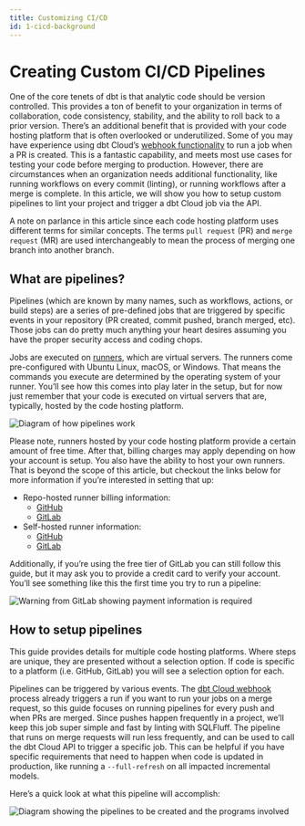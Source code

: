 ```yaml
---
title: Customizing CI/CD
id: 1-cicd-background
---
```


# Creating Custom CI/CD Pipelines

One of the core tenets of dbt is that analytic code should be version controlled. This provides a ton of benefit to your organization in terms of collaboration, code consistency, stability, and the ability to roll back to a prior version. There’s an additional benefit that is provided with your code hosting platform that is often overlooked or underutilized. Some of you may have experience using dbt Cloud’s [webhook functionality](https://docs.getdbt.com/docs/dbt-cloud/using-dbt-cloud/cloud-enabling-continuous-integration) to run a job when a PR is created. This is a fantastic capability, and meets most use cases for testing your code before merging to production. However, there are circumstances when an organization needs additional functionality, like running workflows on every commit (linting), or running workflows after a merge is complete. In this article, we will show you how to setup custom pipelines to lint your project and trigger a dbt Cloud job via the API.

A note on parlance in this article since each code hosting platform uses different terms for similar concepts. The terms `pull request` (PR) and `merge request` (MR) are used interchangeably to mean the process of merging one branch into another branch.


## What are pipelines?

Pipelines (which are known by many names, such as workflows, actions, or build steps) are a series of pre-defined jobs that are triggered by specific events in your repository (PR created, commit pushed, branch merged, etc). Those jobs can do pretty much anything your heart desires assuming you have the proper security access and coding chops. 

Jobs are executed on [runners](https://docs.github.com/en/actions/learn-github-actions/understanding-github-actions#runners), which are virtual servers. The runners come pre-configured with Ubuntu Linux, macOS, or Windows. That means the commands you execute are determined by the operating system of your runner. You’ll see how this comes into play later in the setup, but for now just remember that your code is executed on virtual servers that are, typically, hosted by the code hosting platform.

![Diagram of how pipelines work](/img/guides/orchestration/custom-cicd-pipelines/pipeline-diagram.png)

Please note, runners hosted by your code hosting platform provide a certain amount of free time. After that, billing charges may apply depending on how your account is setup. You also have the ability to host your own runners. That is beyond the scope of this article, but checkout the links below for more information if you’re interested in setting that up:

- Repo-hosted runner billing information:
  - [GitHub](https://docs.github.com/en/billing/managing-billing-for-github-actions/about-billing-for-github-actions)
  - [GitLab](https://docs.gitlab.com/ee/ci/pipelines/cicd_minutes.html)
- Self-hosted runner information:
  - [GitHub](https://docs.github.com/en/actions/hosting-your-own-runners/about-self-hosted-runners)
  - [GitLab](https://docs.gitlab.com/runner/)

Additionally, if you’re using the free tier of GitLab you can still follow this guide, but it may ask you to provide a credit card to verify your account. You’ll see something like this the first time you try to run a pipeline:

![Warning from GitLab showing payment information is required](/img/guides/orchestration/custom-cicd-pipelines/gitlab-cicd-payment-warning.png)


## How to setup pipelines

This guide provides details for multiple code hosting platforms. Where steps are unique, they are presented without a selection option. If code is specific to a platform (i.e. GitHub, GitLab) you will see a selection option for each.

Pipelines can be triggered by various events. The [dbt Cloud webhook](https://docs.getdbt.com/docs/dbt-cloud/using-dbt-cloud/cloud-enabling-continuous-integration) process already triggers a run if you want to run your jobs on a merge request, so this guide focuses on running pipelines for every push and when PRs are merged. Since pushes happen frequently in a project, we’ll keep this job super simple and fast by linting with SQLFluff. The pipeline that runs on merge requests will run less frequently, and can be used to call the dbt Cloud API to trigger a specific job. This can be helpful if you have specific requirements that need to happen when code is updated in production, like running a `--full-refresh` on all impacted incremental models. 

Here’s a quick look at what this pipeline will accomplish:

![Diagram showing the pipelines to be created and the programs involved](/img/guides/orchestration/custom-cicd-pipelines/pipeline-programs-diagram.png)
